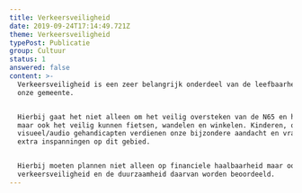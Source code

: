 ```yaml
---
title: Verkeersveiligheid
date: 2019-09-24T17:14:49.721Z
theme: Verkeersveiligheid
typePost: Publicatie
group: Cultuur
status: 1
answered: false
content: >-
  Verkeersveiligheid is een zeer belangrijk onderdeel van de leefbaarheid van
  onze gemeente. 


  Hierbij gaat het niet alleen om het veilig oversteken van de N65 en het spoor,
  maar ook het veilig kunnen fietsen, wandelen en winkelen. Kinderen, ouderen en
  visueel/audio gehandicapten verdienen onze bijzondere aandacht en vragen om
  extra inspanningen op dit gebied.


  Hierbij moeten plannen niet alleen op financiele haalbaarheid maar ook op
  verkeersveiligheid en de duurzaamheid daarvan worden beoordeeld.
---
```


